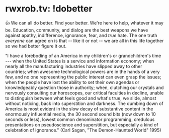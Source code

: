 # rwxrob.tv: !dobetter

👍 We can all do better. Find your better. We're here to help, whatever it may be. Education, community, and dialog are the best weapons we have against apathy, indifference, ignorance, fear, and *true* hate. The one truth *everyone* can agree on is that -- like it or not -- we are all in this life together so we had better figure it out.

"I have a foreboding of an America in my children's or grandchildren's time --- when the United States is a service and information economy; when nearly all the manufacturing industries have slipped away to other countries; when awesome technological powers are in the hands of a very few, and no one representing the public interest can even grasp the issues; when the people have lost the ability to set their own agendas or knowledgeably question those in authority; when, clutching our crystals and nervously consulting our horoscopes, our critical faculties in decline, unable to distinguish between what feels good and what's true, we slide, almost without noticing, back into superstition and darkness. The dumbing down of America is most evident in the slow decay of substantive content in the enormously influential media, the 30 second sound bits (now down to 10 seconds or less), lowest common denominator programming, credulous presentations on pseudoscience and superstition, but especially a kind of celebration of ignorance." (Carl Sagan, "The Demon-Haunted World" 1995)
